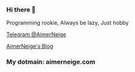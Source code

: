 ### Hi there 👋

Programming rookie, Always be lazy, Just hobby

[Telegram @AimerNeige](https://t.me/AimerNeige)

[AimerNeige's Blog](https://aimerneige.com)


### My dotmain: aimerneige.com

<!--
**aimerneige/aimerneige** is a ✨ _special_ ✨ repository because its `README.md` (this file) appears on your GitHub profile.

Here are some ideas to get you started:

- 🔭 I’m currently working on ...
- 🌱 I’m currently learning ...
- 👯 I’m looking to collaborate on ...
- 🤔 I’m looking for help with ...
- 💬 Ask me about ...
- 📫 How to reach me: ...
- 😄 Pronouns: ...
- ⚡ Fun fact: ...
-->
